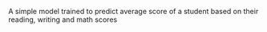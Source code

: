 A simple model trained to predict average score of a student based on their reading, writing and math scores
